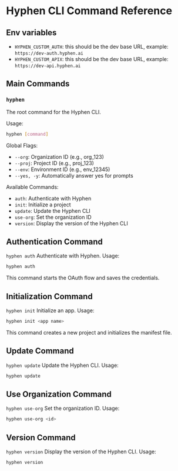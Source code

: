 # Hyphen CLI Command Reference

## Env variables
-   `HYPHEN_CUSTOM_AUTH`: this should be the dev base URL, example: `https://dev-auth.hyphen.ai`
-   `HYPHEN_CUSTOM_APIX`: this should be the dev base URL, example: `https://dev-api.hyphen.ai`

## Main Commands

### `hyphen`

The root command for the Hyphen CLI.

Usage:
```bash
hyphen [command]
```

Global Flags:
  - `--org`: Organization ID (e.g., org_123)
  - `--proj`: Project ID (e.g., proj_123)
  - `--env`: Environment ID (e.g., env_12345)
  - `--yes, -y`: Automatically answer yes for prompts

Available Commands:
  - `auth`: Authenticate with Hyphen
  - `init`: Initialize a project
  - `update`: Update the Hyphen CLI
  - `use-org`: Set the organization ID
  - `version`: Display the version of the Hyphen CLI

## Authentication Command
`hyphen auth`
Authenticate with Hyphen.
Usage:

```bash
hyphen auth
```
This command starts the OAuth flow and saves the credentials.

## Initialization Command
`hyphen init`
Initialize an app.
Usage:
```bash
hyphen init <app name> 
```
This command creates a new project and initializes the manifest file.


## Update Command
`hyphen update`
Update the Hyphen CLI.
Usage:
```bash
hyphen update
```

## Use Organization Command
`hyphen use-org`
Set the organization ID.
Usage:
```bash
hyphen use-org <id>
```

## Version Command
`hyphen version`
Display the version of the Hyphen CLI.
Usage:
```bash
hyphen version
```
